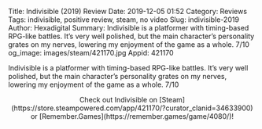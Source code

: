 Title: Indivisible (2019) Review
Date: 2019-12-05 01:52
Category: Reviews
Tags: indivisible, positive review, steam, no video
Slug: indivisible-2019
Author: Hexadigital
Summary: Indivisible is a platformer with timing-based RPG-like battles. It’s very well polished, but the main character’s personality grates on my nerves, lowering my enjoyment of the game as a whole. 7/10
og_image: images/steam/421170.jpg
Appid: 421170

Indivisible is a platformer with timing-based RPG-like battles. It’s very well polished, but the main character’s personality grates on my nerves, lowering my enjoyment of the game as a whole. 7/10

<center>Check out Indivisible on [Steam](https://store.steampowered.com/app/421170/?curator_clanid=34633900) or [Remember.Games](https://remember.games/game/4080/)!</center>